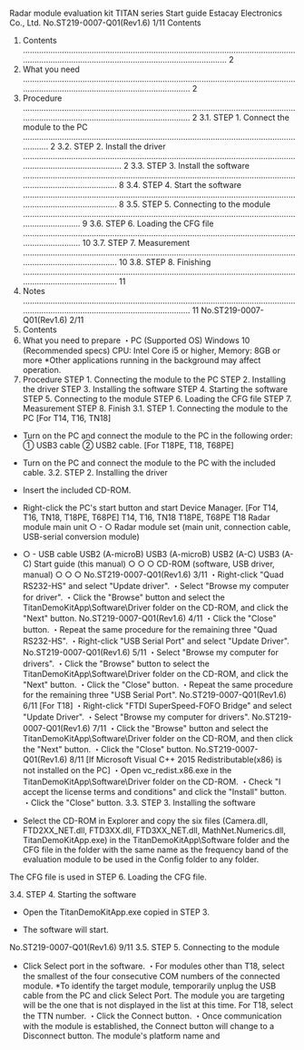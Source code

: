 Radar module evaluation kit
TITAN series
Start guide
Estacay Electronics Co., Ltd.
No.ST219-0007-Q01(Rev1.6)
1/11
Contents
1. Contents ................................................................................................................................................................................................................ 2
2. What you need ................................................................................................................................................................................................ 2
3. Procedure ................................................................................................................................................................................................ 2
3.1. STEP 1. Connect the module to the PC .................................................................................................................................. 2
3.2. STEP 2. Install the driver .................................................................................................................................................................. 2
3.3. STEP 3. Install the software ................................................................................................................................................................ 8
3.4. STEP 4. Start the software ................................................................................................................................................................ 8
3.5. STEP 5. Connecting to the module ................................................................................................................................................ 9
3.6. STEP 6. Loading the CFG file ................................................................................................................................................ 10
3.7. STEP 7. Measurement ................................................................................................................................................................ 10
3.8. STEP 8. Finishing ................................................................................................................................................................ 11
4. Notes ................................................................................................................................................................................................ 11
No.ST219-0007-Q01(Rev1.6)
2/11
1. Contents
2. What you need to prepare
・PC
(Supported OS) Windows 10 (Recommended specs) CPU: Intel Core i5 or higher, Memory: 8GB or more
*Other applications running in the background may affect operation.
3. Procedure
STEP 1. Connecting the module to the PC
STEP 2. Installing the driver
STEP 3. Installing the software
STEP 4. Starting the software
STEP 5. Connecting to the module
STEP 6. Loading the CFG file
STEP 7. Measurement
STEP 8. Finish
3.1. STEP 1. Connecting the module to the PC
[For T14, T16, TN18]
- Turn on the PC and connect the module to the PC in the following order: ① USB3 cable ② USB2 cable.
[For T18PE, T18, T68PE]
- Turn on the PC and connect the module to the PC with the included cable.
3.2. STEP 2. Installing the driver
- Insert the included CD-ROM.
- Right-click the PC's start button and start Device Manager.
[For T14, T16, TN18, T18PE, T68PE]
T14, T16, TN18 T18PE, T68PE T18
Radar module main unit ○ - ○
Radar module set (main unit, connection cable, USB-serial conversion module)
- ○ -
USB cable
USB2 (A-microB)
USB3 (A-microB)
USB2 (A-C) USB3 (A-C)
Start guide (this manual) ○ ○ ○
CD-ROM (software, USB driver, manual)
○ ○ ○
No.ST219-0007-Q01(Rev1.6)
3/11
・Right-click "Quad RS232-HS" and select "Update driver".
・Select "Browse my computer for driver".
・Click the "Browse" button and select the TitanDemoKitApp\Software\Driver folder on the CD-ROM,
and click the "Next" button.
No.ST219-0007-Q01(Rev1.6)
4/11
・Click the "Close" button.
・Repeat the same procedure for the remaining three "Quad RS232-HS".
・Right-click "USB Serial Port" and select "Update Driver".
No.ST219-0007-Q01(Rev1.6)
5/11
・Select "Browse my computer for drivers".
・Click the "Browse" button to select the TitanDemoKitApp\Software\Driver folder on the CD-ROM,
and click the "Next" button.
・Click the "Close" button.
・Repeat the same procedure for the remaining three "USB Serial Port".
No.ST219-0007-Q01(Rev1.6)
6/11
[For T18]
・Right-click "FTDI SuperSpeed-FOFO Bridge" and select "Update Driver".
・Select "Browse my computer for drivers".
No.ST219-0007-Q01(Rev1.6)
7/11
・Click the "Browse" button and select the TitanDemoKitApp\Software\Driver folder on the CD-ROM,
and then click the "Next" button.
・Click the "Close" button.
No.ST219-0007-Q01(Rev1.6)
8/11
[If Microsoft Visual C++ 2015 Redistributable(x86) is not installed on the PC]
・Open vc_redist.x86.exe in the TitanDemoKitApp\Software\Driver folder on the CD-ROM.
・Check "I accept the license terms and conditions" and click the "Install" button.
・Click the "Close" button.
3.3. STEP 3. Installing the software

- Select the CD-ROM in Explorer and copy the six files (Camera.dll,
FTD2XX_NET.dll, FTD3XX.dll, FTD3XX_NET.dll, MathNet.Numerics.dll, TitanDemoKitApp.exe) in the TitanDemoKitApp\Software folder and the CFG file in the folder with the same name as the frequency band of the evaluation module to be used in the Config folder to any folder.

The CFG file is used in STEP 6. Loading the CFG file.

3.4. STEP 4. Starting the software

- Open the TitanDemoKitApp.exe copied in STEP 3.

- The software will start.

No.ST219-0007-Q01(Rev1.6)
9/11
3.5. STEP 5. Connecting to the module

- Click Select port in the software.
・For modules other than T18, select the smallest of the four consecutive COM numbers of the connected module.
*To identify the target module, temporarily unplug the USB cable from the PC and click Select Port.
The module you are targeting will be the one that is not displayed in the list at this time.
For T18, select the TTN number.
・Click the Connect button.
・Once communication with the module is established, the Connect button will change to a Disconnect button.
The module's platform name and
